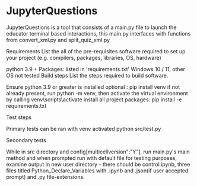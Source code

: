 # JupyterQuestions
JupyterQuestions is a tool that consists of a main.py file to launch the educator terminal based interactions, this main.py interfaces with functions from convert_xml.py and split_quiz_xml.py

Requirements
List the all of the pre-requisites software required to set up your project (e.g. compilers, packages, libraries, OS, hardware)

python 3.9 +
Packages: listed in 'requirements.txt'
Windows 10 / 11, other OS not tested
Build steps
List the steps required to build software.

Ensure python 3.9 or greater is installed
optional : pip install venv if not already present, run python -m venv, then activate the virtual environment by calling venv\scripts\activate
install all project packages: pip install -e requirements.txt

Test steps

Primary tests can be ran with venv activated 
  python src/test.py

Secondary tests

While in src directory and config[multicellversion":"Y"], run main.py's main method and when prompted run with default file for testing purposes, examine output in new user directory - there should be control.ipynb, three files titled Python_Declare_Variables with .ipynb and .json(if user accepted prompt) and .py file-extensions.
